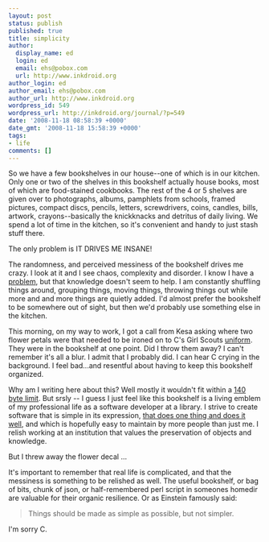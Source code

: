 ```yaml
---
layout: post
status: publish
published: true
title: simplicity
author:
  display_name: ed
  login: ed
  email: ehs@pobox.com
  url: http://www.inkdroid.org
author_login: ed
author_email: ehs@pobox.com
author_url: http://www.inkdroid.org
wordpress_id: 549
wordpress_url: http://inkdroid.org/journal/?p=549
date: '2008-11-18 08:58:39 +0000'
date_gmt: '2008-11-18 15:58:39 +0000'
tags:
- life
comments: []
---
```


<p>So we have a few bookshelves in our house--one of which is in our kitchen. Only one or two of the shelves in this bookshelf actually house books, most of which are food-stained cookbooks. The rest of the 4 or 5 shelves are given over to photographs, albums, pamphlets from schools, framed pictures, compact discs, pencils, letters, screwdrivers, coins, candles, bills, artwork, crayons--basically the knickknacks and detritus of daily living. We spend a lot of time in the kitchen, so it's convenient and handy to just stash stuff there.</p>
<p>The only problem is IT DRIVES ME INSANE!</p>
<p>The randomness, and perceived messiness of the bookshelf drives me crazy.  I look at it and I see chaos, complexity and disorder. I know I have a <a href="http://en.wikipedia.org/wiki/Obsessive-compulsive_disorder">problem</a>, but that knowledge doesn't seem to help. I am constantly shuffling things around, grouping things, moving things, throwing things out while more and and more things are quietly added. I'd almost prefer the bookshelf to be somewhere out of sight, but then we'd probably use something else in the kitchen. </p>
<p>This morning, on my way to work, I got a call from Kesa asking where two flower petals were that needed to be ironed on to C's Girl Scouts <a href="http://www.girlscouts.org/program/gs_central/insignia/where_to_place/daisy/">uniform</a>. They were in the bookshelf at one point. Did I throw them away? I can't remember it's all a blur. I admit that I probably did. I can hear C crying in the background. I feel bad...and resentful about having to keep this bookshelf organized.</p>
<p>Why am I writing here about this? Well mostly it wouldn't fit within a <a href="http://twitter.com/edsu">140 byte limit</a>. But srsly -- I guess I just feel like this bookshelf is a living emblem of my professional life as a software developer at a library.  I strive to create software that is simple in its expression, <a href="http://en.wikipedia.org/wiki/Unix_philosophy">that does one thing and does it well</a>, and which is hopefully easy to maintain by more people than just me. I relish working at an institution that values the preservation of objects and knowledge. </p>
<p>But I threw away the flower decal ...</p>
<p>It's important to remember that real life is complicated, and that the messiness is something to be relished as well. The useful bookshelf, or bag of bits, chunk of json, or half-remembered perl script in someones homedir are valuable for their organic resilience. Or as Einstein famously said:</p>
<blockquote><p>Things should be made as simple as possible, but not simpler.</p></blockquote>
<p>I'm sorry C.</p>
